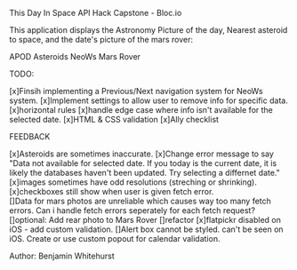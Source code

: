This Day In Space
API Hack Capstone - Bloc.io

This application displays the Astronomy Picture of the day, Nearest asteroid to space, and the date's picture of the mars rover: 

APOD
Asteroids NeoWs
Mars Rover

TODO: 

[x]Finsih implementing a Previous/Next navigation system for NeoWs system.
[x]Implement settings to allow user to remove info for specific data.
[x]horizontal rules 
[x]handle edge case where info isn't available for the selected date.
[x]HTML & CSS validation 
[x]Ally checklist 

FEEDBACK

[x]Asteroids are sometimes inaccurate.
[x]Change error message to say "Data not available for selected date. If you today is the current date, it is likely the databases haven't been updated. Try selecting a differnet date."
[x]images sometimes have odd resolutions (streching or shrinking).
[x]checkboxes still show when user is given fetch error.  
[]Data for mars photos are unreliable which causes way too many fetch errors. Can i handle fetch errors seperately for each fetch request? 
[]optional: Add rear photo to Mars Rover
[]refactor
[x]flatpickr disabled on iOS - add custom validation. 
[]Alert box cannot be styled. can't be seen on iOS. Create or use custom popout for calendar validation. 


Author: Benjamin Whitehurst 